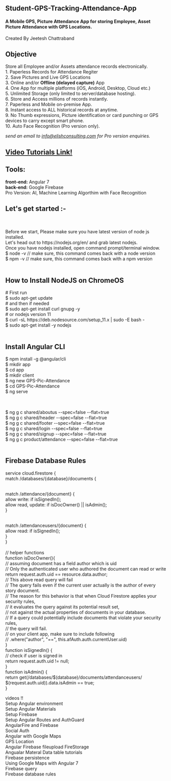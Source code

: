 <h2>Student-GPS-Tracking-Attendance-App</h2>
<h4>A Mobile GPS, Picture Attendance App for storing Employee, Asset Picture Attendance with GPS Locations.</h4>

Created By Jeetesh Chattraband

<h2>Objective</h2>
Store all Employee and/or Assets attendance records electronically.<br/>
1. Paperless Records for Attendance Regiter<br/>
2. Save Pictures and Live GPS Locations<br/>
3. Online and/or <b>Offline (delayed capture)</b> App<br/>
4. One App for multiple platforms (iOS, Android, Desktop, Cloud etc.)<br/>
5. Unlimited Storage (only limited to server/database hosting).<br/>
6. Store and Access millions of records instantly.<br/>
7. Paperless and Mobile on-premise App.<br/>
8. Instant access to ALL historical records at anytime.<br/>
9. No Thumb expressions, Picture identification or card punching or GPS devices to carry except smart phone.<br/>
10. Auto Face Recognition (Pro version only).<br/>

<i>send an email to info@elishconsulting.com for Pro version enquiries.</i>
<h2><a href="https://www.youtube.com/playlist?list=PLp0TENYyY8lHiTISr7IhQi0iu7f1op9ME">Video Tutorials Link!</a></h2>
<h2>Tools: </h2>
<b>front-end:</b> Angular 7<br/>
<b>back-end:</b> Google Firebase<br/>
Pro Version: AI, Machine Learning Algorthim with Face Recognition<br/>
<h2>Let's get started :-</h2>
<br/><br/>
Before we start, Please make sure you have latest version of node js installed.<br/>
Let's head out to https://nodejs.org/en/ and grab latest nodejs.<br/>
Once you have nodejs installed, open command prompt/terminal window.<br/>
$ node -v // make sure, this command comes back with a node version<br/>
$ npm -v // make sure, this command comes back with a npm version<br/><br/>

<h2>How to Install NodeJS on ChromeOS</h2>
# First run<br/>
$ sudo apt-get update<br/>
# and then if needed<br/>
$ sudo apt-get install curl gnupg -y<br/>
# or nodejs version 11<br/>
$ curl -sL https://deb.nodesource.com/setup_11.x | sudo -E bash -<br/>
$ sudo apt-get install -y nodejs<br/><br/>
<h2>Install Angular CLI</h2>
$ npm install -g @angular/cli<br/>
$ mkdir app<br/>
$ cd app<br/>
$ mkdir client<br/
$ cd client<br/>
$ ng new GPS-Pic-Attendance<br/>
$ cd GPS-Pic-Attendance<br/>
$ ng serve<br/>
<br/><br/>

$ ng g c shared/aboutus --spec=false --flat=true<br/>
$ ng g c shared/header --spec=false --flat=true<br/>
$ ng g c shared/footer --spec=false --flat=true<br/>
$ ng g c shared/login --spec=false --flat=true<br/>
$ ng g c shared/signup --spec=false --flat=true<br/>
$ ng g c product/attendance --spec=false --flat=true<br/><br/>

<h2> Firebase Database Rules</h2>
service cloud.firestore {<br/>
  match /databases/{database}/documents {<br/><br/>
  
   match /attendance/{document} {<br/>
   allow write: if isSignedIn();<br/>
   allow read, update: if isDocOwner() || isAdmin();<br/>
   }<br/><br/>
    
  match /attendanceusers/{document} {<br/>
   allow read: if isSignedIn();<br/>
   }<br/>
  }<br/><br/>
// helper functions<br/>
    function isDocOwner(){<br/>
    // assuming document has a field author which is uid<br/>
    // Only the authenticated user who authored the document can read or write<br/>
    	return request.auth.uid == resource.data.author;<br/>
      // This above read query will fail<br/>
    // The query fails even if the current user actually is the author of every story document.<br/>
    //  The reason for this behavior is that when Cloud Firestore applies your security rules, <br/>
    //  it evaluates the query against its potential result set,<br/>
    //   not against the actual properties of documents in your database. <br/>
    //   If a query could potentially include documents that violate your security rules, <br/>
    //   the query will fail.<br/>
    //   on your client app, make sure to include following<br/>
    //   .where("author", "==", this.afAuth.auth.currentUser.uid)<br/>
    }<br/>
    function isSignedIn() {<br/>
    // check if user is signed in<br/>
          return request.auth.uid != null;<br/>
    }<br/>
    function isAdmin() {<br/>
    return get(/databases/$(database)/documents/attendanceusers/<br/>
    $(request.auth.uid)).data.isAdmin == true;<br/>
    }<br/>
    
videos !!<br/>
Setup Angular environment<br/>
Setup Angular Materials<br/>
Setup Firebase<br/>
Setup Angular Routes and AuthGuard<br/>
AngularFire and Firebase<br/>
Social Auth<br/>
Angular with Google Maps<br/>
GPS Location<br/>
Angular Firebase fileupload FireStorage<br/>
Angualar Materal Data table tutorials <br/>
Firebase persistence<br/>
Using Google Maps with Angular 7<br/>
Firebase query<br/>
Firebase database rules<br/>
